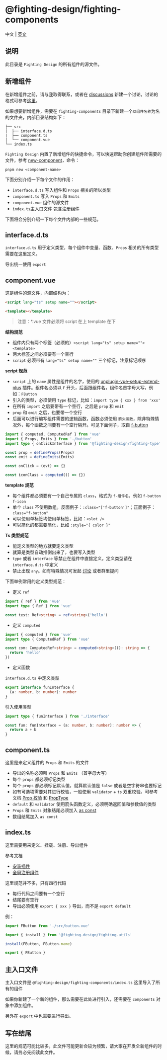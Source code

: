 # @fighting-design/fighting-components

中文 | [英文](./README.en-US.md)

## 说明

此目录是 `Fighting Design` 的所有组件的源文件。

## 新增组件

在新增组件之前，请与[我](https://github.com/Tyh2001/Tyh2001)取得联系，或者在 [discussions](https://github.com/FightingDesign/fighting-design/discussions) 新建一个讨论，讨论的格式可参考[这里](https://github.com/FightingDesign/fighting-design/discussions/5)。

如果想要新增组件，需要在 `fighting-components` 目录下新建一个`以组件名称`为名的文件夹，内部目录结构如下：

```
├── src
|  ├── interface.d.ts
|  ├── component.ts
|  └── component.vue
└── index.ts
```

`Fighting Design` 内置了新增组件的快捷命令，可以快速帮助你创建组件所需要的文件，参考 [new-component](https://github.com/FightingDesign/fighting-design/blob/master/script/new-component/README.md)，命令：

```
pnpm new <component-name>
```

下面分别介绍一下每个文件的作用：

- `interface.d.ts` 写入组件和 `Props` 相关的所以类型
- `component.ts` 写入 `Props` 和 `Emits`
- `component.vue` 组件的源文件
- `index.ts`主入口文件 包含注册组件

下面将会分别介绍一下每个文件内部的一些规范。

## interface.d.ts

`interface.d.ts` 用于定义类型，每个组件中变量、函数、`Props` 相关的所有类型需要在这里定义。

导出统一使用 `export`

## component.vue

这是组件的源文件，内部结构为：

```html
<script lang="ts" setup name=""></script>

<template></template>
```

> 注意：\*.vue 文件必须将 script 在上 template 在下

**结构规范**

- 组件内只有两个标签（必须的）`<script lang="ts" setup name="">` `<template> `
- 两大标签之间必须要有一个空行
- `script` 必须带有 `lang="ts" setup name=""` 三个标记，注意标记顺序

**script 规范**

- `script` 上的 `name` 属性是组件的名字，使用的 [unplugin-vue-setup-extend-plus](https://github.com/chenxch/unplugin-vue-setup-extend-plus) 插件。组件名必须以 `F` 开头，后面跟组件名，组件名首字母大写，例如：`FButton`
- 引入的类型，必须使用 `type` 标记，比如：`import type { xxx } from 'xxx'`
- 在所有 `import` 之后要带有一个空行，之后是 `prop` 和 `emit`
- `prop` 和 `emit` 之后，也要带一个空行
- 后面可以进行编写组件需要的逻辑函数，函数必须使用 `箭头函数`，除非特殊情况外，每个函数之间要有一个空行隔开。可见下面例子，取自 [f-button](https://github.com/FightingDesign/fighting-design/blob/master/packages/fighting-components/button/src/button.vue)

```ts
import { computed, ComputedRef } from 'vue'
import { Props, Emits } from './button'
import type { onClickInterface } from '@fighting-design/fighting-type'

const prop = defineProps(Props)
const emit = defineEmits(Emits)

const onClick = (evt) => {}

const iconClass = computed(() => {})
```

**template 规范**

- 每个组件都必须要有一个自己专属的 `class`，格式为 `f-组件名`，例如 `f-button` `f-icon`
- 单个 `class` 不使用数组。反面例子：`:class="['f-button']"`；正面例子：`class="f-button"`
- 可以使用单标签均使用单标签，比如：`<slot />`
- 可以简化的都需要简化，比如 `:style="{ color }"`

**Ts 类型规范**

- 能定义类型的地方就要定义类型
- 就算是类型自动推倒出来了，也要写入类型
- `type` 或者 `interface` 等禁止在组件中直接定义，定义类型请在 `interface.d.ts` 中定义
- 禁止出现 `any`。如有特殊情况可发起 [讨论](https://github.com/FightingDesign/fighting-design/discussions) 或者群里提问

下面举例常用的定义类型规范：

- 定义 `ref`

```ts
import { ref } from 'vue'
import type { Ref } from 'vue'

const test: Ref<string> = ref<string>('hello')
```

- 定义 `computed`

```ts
import { computed } from 'vue'
import type { ComputedRef } from 'vue'

const com: ComputedRef<string> = computed<string>((): string => {
  return 'hello'
})
```

- 定义函数

`interface.d.ts` 中定义类型

```ts
export interface funInterface {
  (a: number, b: number): number
}
```

引入使用类型

```ts
import type { funInterface } from './interface'

const fun: funInterface = (a: number, b: number): number => {
  return a + b
}
```

## component.ts

这里是来定义组件的 `Props` 和 `Emits` 的文件

- 导出的名称必须叫 `Props` 和 `Emits` （首字母大写）
- 每个 `props` 都必须标记类型
- 每个 `props` 都必须标记默认值，就算默认值是 `false` 或者是空字符串也要标记
- 如有可选项需要对其进行校验，一般使用 `validator` + `ts` 双重校验。可参考文档 [Prop 校验](https://staging-cn.vuejs.org/guide/components/props.html#prop-validation) 和 [PropType](https://staging-cn.vuejs.org/api/utility-types.html#proptypet)
- `default` 和 `validator` 使用箭头函数定义，必须明确返回值和参数值的类型
- `Props` 和 `Emits` 对象结尾必须加入 [as const](https://www.typescriptlang.org/docs/handbook/2/everyday-types.html#literal-inference)
- 数组结尾加入 `as const`

## index.ts

这里需要用来定义、挂载、注册、导出组件

参考文档

- [安装插件](https://staging-cn.vuejs.org/api/application.html#app-use)
- [全局注册组件](https://staging-cn.vuejs.org/guide/components/registration.html#global-registration)

这里规范并不多，只有四行代码

- 每行代码之间要有一个空行
- 结尾要有空行
- 导出必须使用 `export { xxx }` 导出，而不是 `export default`

例：

```ts
import FButton from './src/button.vue'

import { install } from '@fighting-design/fighting-utils'

install(FButton, FButton.name)

export { FButton }
```

## 主入口文件

主入口文件是 `@fighting-design/fighting-components/index.ts` 这里导入了所有的组件

如果你新建了一个新的组件，那么需要在此处进行引入，还需要在 `components` 对象中添加组件。

另外在 `export` 中也需要进行导出。

## 写在结尾

这里的规范可能比较多，此文件可能更新会较为频繁，请大家在开发全新组件的时候，请务必先阅读此文件。
